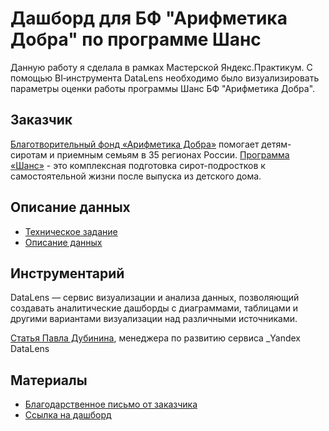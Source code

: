 
# Дашборд для БФ "Арифметика Добра" по программе Шанс

Данную работу я сделала в рамках Мастерской Яндекс.Практикум. С помощью BI‑инструмента DataLens необходимо было визуализировать параметры оценки работы программы Шанс БФ "Арифметика Добра".

## Заказчик

[Благотворительный фонд «Арифметика Добра»](https://a-dobra.ru/about/) помогает детям-сиротам и приемным семьям в 35 регионах России. [Программа «Шанс»]( https://a-dobra.ru/programs/shans/) - это комплексная подготовка сирот-подростков к самостоятельной жизни после выпуска из детского дома.
  

## Описание данных

- [Техническое задание](tz.pdf)
- [Описание данных](data_description.pdf)
 

## Инструментарий

DataLens — сервис визуализации и анализа данных, позволяющий создавать аналитические дашборды с диаграммами, таблицами и другими вариантами визуализации над различными источниками.

 
[Статья Павла Дубинина](https://habr.com/ru/companies/yandex/articles/762486/), менеджера по развитию сервиса _Yandex DataLens


## Материалы
- [Благодарственное письмо от заказчика](grateful_letter.pdf)
- [Ссылка на дашборд](https://datalens.yandex/myailvvziv8eb)